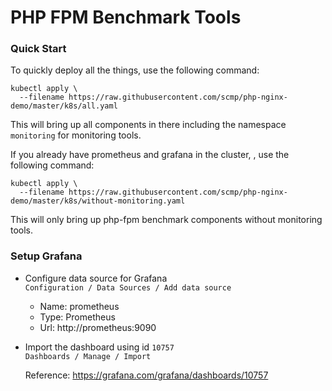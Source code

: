 # PHP FPM Benchmark Tools

### Quick Start

To quickly deploy all the things, use the following command: 

```
kubectl apply \
  --filename https://raw.githubusercontent.com/scmp/php-nginx-demo/master/k8s/all.yaml
```

This will bring up all components in there including the namespace `monitoring` for monitoring tools.


If you already have prometheus and grafana in the cluster, , use the following command:

```
kubectl apply \
  --filename https://raw.githubusercontent.com/scmp/php-nginx-demo/master/k8s/without-monitoring.yaml
```

This will only bring up php-fpm benchmark components without monitoring tools.

### Setup Grafana

- Configure data source for Grafana  
  `Configuration / Data Sources / Add data source`

  - Name: prometheus
  - Type: Prometheus
  - Url: http://prometheus:9090


- Import the dashboard using id `10757`   
  `Dashboards / Manage / Import`

  Reference: https://grafana.com/grafana/dashboards/10757
